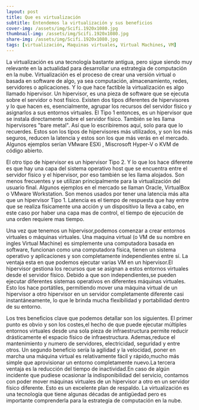 ```yaml
---
layout: post
title: Que es virtualización
subtitle: Entendemos la virtualización y sus beneficios
cover-img: /assets/img/Scifi.1920x1080.jpg
thumbnail-img: /assets/img/Scifi.1920x1080.jpg
share-img: /assets/img/Scifi.1920x1080.jpg
tags: [virtualización, Maquinas virtuales, Virtual Machines, VM]
---
```


La virtualización es una tecnología bastante antigua, pero sigue siendo muy relevante en la actualidad para desarrollar una estrategia de computación en la nube. Virtualización es el proceso de crear una versión virtual o basada en software de algo, ya sea computación, almacenamiento, redes, servidores o aplicaciones. Y lo que hace factible la virtualización es algo llamado hipervisor. Un hipervisor, es una pieza de software que se ejecuta sobre el servidor o host físico. Existen dos tipos diferentes de hipervisores y lo que hacen es, esencialmente, agrupar los recursos del servidor físico y asignarlos a sus entornos virtuales. El Tipo 1 entonces, es un hipervisor que se instala directamente sobre el servidor físico. También se les llama hipervisores "bare metal". Así que lo escribiremos aquí, solo para que lo recuerdes. Estos son los tipos de hipervisores más utilizados, y son los más seguros, reducen la latencia y estos son los que más verás en el mercado. Algunos ejemplos serían VMware ESXi , Miscrosoft Hyper-V o KVM de código abierto.

El otro tipo de hipervisor es un hipervisor Tipo 2. Y lo que los hace diferente es que hay una capa del sistema operativo host que se encuentra entre el servidor físico y el hipervisor, por eso también se les llama alojados. Son menos frecuentes y se utilizan principalmente para la virtualización del usuario final. Algunos ejemplos en el mercado se llaman Oracle, VirtualBox o VMware Workstation. Son menos usados por tener una latencia más alta que un hipervisor Tipo 1. Latencia es el tiempo de respuesta que hay entre que se realiza físicamente una acción y un dispositivo la lleva a cabo, en este caso por haber una capa mas de control, el tiempo de ejecución de una orden requiere mas tiempo. 

Una vez que tenemos un hipervisor,podemos comenzar a crear entornos virtuales o máquinas virtuales. Una maquina virtual (o VM de su nombre en ingles Virtual Machine) es simplemente una computadora basada en software, funcionan como una computadora física, tienen un sistema operativo y aplicaciones y son completamente independientes entre sí. La ventaja esta en que podemos ejecutar varias VM en un hipervisor.El hipervisor gestiona los recursos que se asignan a estos entornos virtuales desde el servidor físico. Debido a que son independientes,se pueden ejecutar diferentes sistemas operativos en diferentes máquinas virtuales. Esto los hace portátiles, permitiendo mover una máquina virtual de un hipervisor a otro hipervisor en un servidor completamente diferente casi instantáneamente, lo que le brinda mucha flexibilidad y portabilidad dentro de su entorno. 

Los tres beneficios clave que podemos detallar son los siguientes. El primer punto es obvio y son los costes,el hecho de que puede ejecutar múltiples entornos virtuales desde una sola pieza de infraestructura permite reducir drásticamente el espacio físico de infraestructura. Ademas,reduce el mantenimiento y numero de servidores, electricidad, seguridad y entre otros. Un segundo beneficio sería la agilidad y la velocidad, poner en marcha una máquina virtual es relativamente fácil y rápido,mucho más simple que aprovisionar un entorno completamente nuevo.La tercera ventaja es la reducción del tiempo de inactividad.En caso de algún incidente que pudiese ocasionar la indisponibilidad del servicio, contamos con poder mover máquinas virtuales de un hipervisor a otro en un servidor físico diferente. Esto es un excelente plan de respaldo. La virtualización es una tecnología que tiene algunas décadas de antigüedad pero es importante comprenderla para la estrategia de computación en la nube. 